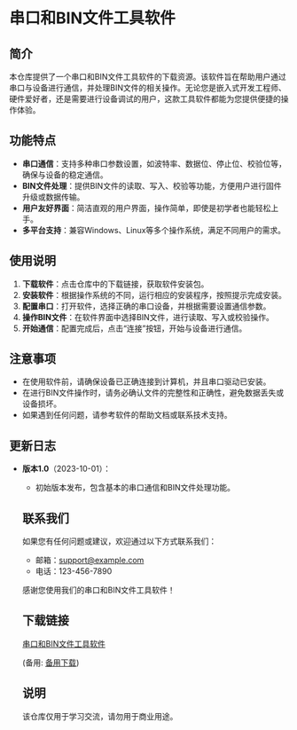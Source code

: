 # 串口和BIN文件工具软件

## 简介

本仓库提供了一个串口和BIN文件工具软件的下载资源。该软件旨在帮助用户通过串口与设备进行通信，并处理BIN文件的相关操作。无论您是嵌入式开发工程师、硬件爱好者，还是需要进行设备调试的用户，这款工具软件都能为您提供便捷的操作体验。

## 功能特点

- **串口通信**：支持多种串口参数设置，如波特率、数据位、停止位、校验位等，确保与设备的稳定通信。
- **BIN文件处理**：提供BIN文件的读取、写入、校验等功能，方便用户进行固件升级或数据传输。
- **用户友好界面**：简洁直观的用户界面，操作简单，即使是初学者也能轻松上手。
- **多平台支持**：兼容Windows、Linux等多个操作系统，满足不同用户的需求。

## 使用说明

1. **下载软件**：点击仓库中的下载链接，获取软件安装包。
2. **安装软件**：根据操作系统的不同，运行相应的安装程序，按照提示完成安装。
3. **配置串口**：打开软件，选择正确的串口设备，并根据需要设置通信参数。
4. **操作BIN文件**：在软件界面中选择BIN文件，进行读取、写入或校验操作。
5. **开始通信**：配置完成后，点击“连接”按钮，开始与设备进行通信。

## 注意事项

- 在使用软件前，请确保设备已正确连接到计算机，并且串口驱动已安装。
- 在进行BIN文件操作时，请务必确认文件的完整性和正确性，避免数据丢失或设备损坏。
- 如果遇到任何问题，请参考软件的帮助文档或联系技术支持。

## 更新日志

- **版本1.0**（2023-10-01）：
  - 初始版本发布，包含基本的串口通信和BIN文件处理功能。

  ## 联系我们

  如果您有任何问题或建议，欢迎通过以下方式联系我们：

  - 邮箱：support@example.com
  - 电话：123-456-7890

  感谢您使用我们的串口和BIN文件工具软件！

  ## 下载链接
  [串口和BIN文件工具软件](https://pan.quark.cn/s/41128c2742a6) 

  (备用: [备用下载](https://pan.baidu.com/s/1FvpovsezJAiqYpXa-Dk3EQ?pwd=1234))

  ## 说明

  该仓库仅用于学习交流，请勿用于商业用途。
